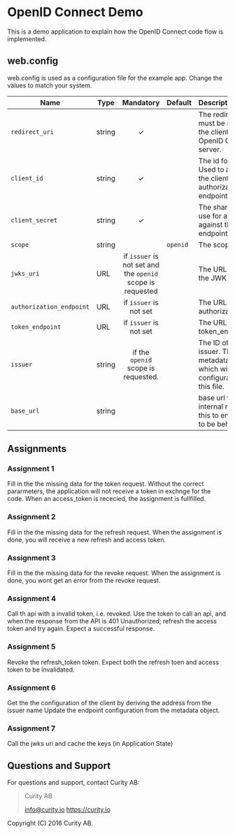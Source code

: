 # OpenID Connect Demo
This is a demo application to explain how the OpenID Connect code flow is implemented.


## web.config
web.config is used as a configuration file for the example app. Change the values to match your system.

Name            | Type    | Mandatory | Default  | Description
----------------| ------- | :-------: | -------- | :---------------
`redirect_uri`  | string  |    ✓      |          | The redirect uri to use, must be registered for the client at the OpenID Connect server.
`client_id`     | string  |    ✓      |          | The id for the client. Used to authenticate the client against the authorization server endpoint.
`client_secret` | string  |    ✓      |          | The shared secret to use for authentication against the token endpoint.
`scope`         | string  |           | `openid` | The scopes to ask for.
`jwks_uri`      | URL     | if `issuer` is not set and the `openid` scope is requested          |          | The URL that points to the JWK set.
`authorization_endpoint` | URL | if `issuer` is not set     |          | The URL to the authorization_endpoint.
`token_endpoint`| URL     |    if `issuer` is not set      |          | The URL to the token_endpoint. 
`issuer`        | string  | if the `openid` scope is requested.           |          | The ID of the token issuer. This enables metadata discovery which will override the configuration set up in this file.
`base_url`      | string  |           |          | base url to be added to internal redirects. Set this to enable the client to be behind a proxy.

## Assignments
### Assignment 1
Fill in the the missing data for the token request. Without the correct pararmeters, the application will not receive a token in exchnge for the code. When an access_token is rececied, the assignment is fullfilled.

### Assignment 2
Fill in the the missing data for the refresh request.
When the assignment is done, you will receive a new refresh and access token.

### Assignment 3
Fill in the the missing data for the revoke request. 
When the assignment is done, you wont get an error from the revoke request.

### Assignment 4
Call th api with a invalid token, i.e. revoked. Use the token to call an api, and when the response from the API is 401 Unauthorized; refresh the access token and try again. Expect a successful response.

### Assignment 5
Revoke the refresh_token token. Expect both the refresh toen and access token to be invalidated.


### Assignment 6
Get the the configuration of the client by deriving the address from the issuer name Update the endpoint configuration from the metadata object.

### Assignment 7
Call the jwks uri and cache the keys (in Application State)

## Questions and Support

For questions and support, contact Curity AB:

> Curity AB
>
> info@curity.io
> https://curity.io


Copyright (C) 2016 Curity AB.
